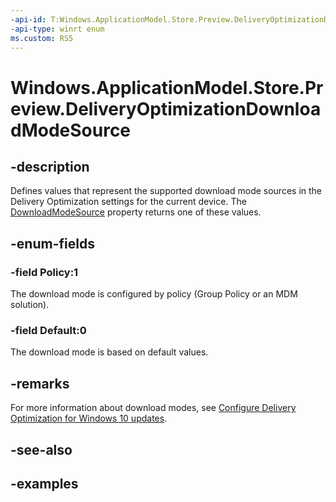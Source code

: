 ```yaml
---
-api-id: T:Windows.ApplicationModel.Store.Preview.DeliveryOptimizationDownloadModeSource
-api-type: winrt enum
ms.custom: RS5
---
```


<!-- Enumeration syntax.
public enum DeliveryOptimizationDownloadModeSource : int
-->

# Windows.ApplicationModel.Store.Preview.DeliveryOptimizationDownloadModeSource

## -description
Defines values that represent the supported download mode sources in the Delivery Optimization settings for the current device. The [DownloadModeSource](deliveryoptimizationsettings_downloadmodesource.md) property returns one of these values.

## -enum-fields
### -field Policy:1
The download mode is configured by policy (Group Policy or an MDM solution).

### -field Default:0
The download mode is based on default values.

## -remarks
For more information about download modes, see [Configure Delivery Optimization for Windows 10 updates](/windows/deployment/update/waas-delivery-optimization#download-mode).

## -see-also

## -examples
